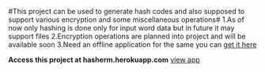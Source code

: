 #This project can be used to generate hash codes and also supposed to support various encryption and some miscellaneous operations#
1.As of now only hashing is done only for input word data but in future it may support files
2.Encryption operations are planned into project and will be available soon
3.Need an offline application for the same you can [get it here](https://github.com/Maneesh43/python-tkinter/blob/master/Hasher.py) 










**Access this project at hasherm.herokuapp.com**
[view app](Hasherm.herokuapp.com) 
